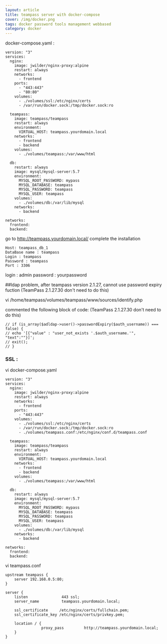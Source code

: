 ```yaml
---
layout: article
title: teampass server with docker-compose
cover: /img/docker.png
tags: docker password tools management webbased
category: docker
---
```


docker-compose.yaml :

```
version: "3"
services:
  nginx:
    image: jwilder/nginx-proxy:alpine
    restart: always
    networks:
      - frontend
    ports:
      - "443:443"
      - "80:80"
    volumes:
      - ./volumes/ssl:/etc/nginx/certs
      - /var/run/docker.sock:/tmp/docker.sock:ro

  teampass:
    image: teampass/teampass
    restart: always
    environment:
      VIRTUAL_HOST: teampass.yourdomain.local
    networks:
      - frontend
      - backend
    volumes:
      - ./volumes/teampass:/var/www/html

  db:
    restart: always
    image: mysql/mysql-server:5.7
    environment:
      MYSQL_ROOT_PASSWORD: mypass
      MYSQL_DATABASE: teampass
      MYSQL_PASSWORD: teampass
      MYSQL_USER: teampass
    volumes:
      - ./volumes/db:/var/lib/mysql
    networks:
      - backend

networks:
  frontend:
  backend:
```

go to http://teampass.yourdomain.local/
complete the installation

```
Host: teampass_db_1
DataBase name : teampass
Login : teampass
Password : teampass
Port : 3306
```

login : admin
password : yourpassword

##ldap problem, after teampass version 2.1.27, cannot use password expiry fuction (TeamPass 2.1.27.30 don't need to do this)

vi /home/teampass/volumes/teampass/www/sources/identify.php

commented the following block of code: (TeamPass 2.1.27.30 don't need to do this)

```
// if (is_array($adldap->user()->passwordExpiry($auth_username)) === false) {
// echo '[{"value" : "user_not_exists '.$auth_username.'", "text":""}]';
// exit();
// }
```


### SSL :

vi docker-compose.yaml

```
version: "3"
services:
  nginx:
    image: jwilder/nginx-proxy:alpine
    restart: always
    networks:
      - frontend
    ports:
      - "443:443"
    volumes:
      - ./volumes/ssl:/etc/nginx/certs
      - /var/run/docker.sock:/tmp/docker.sock:ro
      - ./volumes/teampass.conf:/etc/nginx/conf.d/teampass.conf

  teampass:
    image: teampass/teampass
    restart: always
    environment:
      VIRTUAL_HOST: teampass.yourdomain.local
    networks:
      - frontend
      - backend
    volumes:
      - ./volumes/teampass:/var/www/html

  db:
    restart: always
    image: mysql/mysql-server:5.7
    environment:
      MYSQL_ROOT_PASSWORD: mypass
      MYSQL_DATABASE: teampass
      MYSQL_PASSWORD: teampass
      MYSQL_USER: teampass
    volumes:
      - ./volumes/db:/var/lib/mysql
    networks:
      - backend

networks:
  frontend:
  backend:
```


vi teampass.conf

```
upstream teampass {
    server 192.168.0.5:80;
}

server {
    listen               443 ssl;
    server_name          teampass.yourdomain.local;

    ssl_certificate     /etc/nginx/certs/fullchain.pem;
    ssl_certificate_key /etc/nginx/certs/privkey.pem;

    location / {
                proxy_pass         http://teampass.yourdomain.local;
    }
}

```
